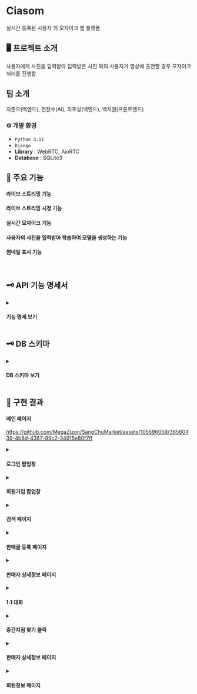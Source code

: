 # Ciasom
실시간 등록된 사용자 외 모자이크 웹 플랫폼 

## 🖥️ 프로젝트 소개
사용자에게 사진을 입력받아 입력받은 사진 외의 사용자가 영상에 출연할 경우 모자이크 처리를 진행함
<br>

##  팀 소개
지준오(백엔드), 전찬수(AI), 최호성(백엔드), 백지원(프론트엔드)
<br>

### ⚙️ 개발 환경
- `Python 3.11`
- `Django`
- **Library** :  WebRTC, AioRTC
- **Database** : SQLite3

## 📌 주요 기능
#### 라이브 스트리밍 기능
#### 라이브 스트리밍 시청 기능
#### 실시간 모자이크 기능
#### 사용자의 사진을 입력받아 학습하여 모델을 생성하는 기능
#### 썸네일 표시 기능
<br>

## 🗝️ API 기능 명세서
<details><summary><h4>기능 명세 보기</h4> </summary>
  
![image](https://github.com/MegaZizon/SangChuMarket/assets/105596059/bf7a62ab-56f9-4f7c-8d72-3f8a556c169a)

</details>

## 🗝️ DB 스키마
<details><summary><h4>DB 스키마 보기</h4> </summary>
  
![image](https://github.com/MegaZizon/SangChuMarket/assets/105596059/1a5abe3e-617b-47ef-ae2d-49b1d00c05a7)

</details>

## 🚩 구현 결과



#### 메인 페이지


https://github.com/MegaZizon/SangChuMarket/assets/105596059/36560439-4b8d-4367-89c2-34915e80f7ff


<details><summary><h4>로그인 팝업창</h4> </summary>

<!-- summary 아래 한칸 공백 두어야함 -->

![image](https://github.com/MegaZizon/SangChuMarket/assets/105596059/6a2e72cf-6387-4553-8546-491e2ebb469f)

</details>

<details><summary><h4>회원가입 팝업창</h4> </summary>

<!-- summary 아래 한칸 공백 두어야함 -->

![image](https://github.com/MegaZizon/SangChuMarket/assets/105596059/aab684ce-f219-4a25-ae99-1b8e8d1ceea0)


</details>

<details><summary><h4>검색 페이지</h4> </summary>

<!-- summary 아래 한칸 공백 두어야함 -->

![image](https://github.com/MegaZizon/SangChuMarket/assets/105596059/66290e9d-d1dc-45a4-9a65-07422677421b)


</details>

<details><summary><h4>판매글 등록 페이지</h4> </summary>

<!-- summary 아래 한칸 공백 두어야함 -->

![image](https://github.com/MegaZizon/SangChuMarket/assets/105596059/a7cf49bc-0ba3-407d-b4ba-7c6b7cb4b2a0)


</details>

<details><summary><h4>판매자 상세정보 페이지</h4> </summary>

<!-- summary 아래 한칸 공백 두어야함 -->

![image](https://github.com/MegaZizon/SangChuMarket/assets/105596059/ac490a7d-1784-4585-af1c-43d8d5955b8c)
![image](https://github.com/MegaZizon/SangChuMarket/assets/105596059/c80466e9-c3e0-4b4f-8630-075434985461)
![image](https://github.com/MegaZizon/SangChuMarket/assets/105596059/49a7ea1f-5cd9-4f4f-a81e-1a10adf6831c)
![image](https://github.com/MegaZizon/SangChuMarket/assets/105596059/9ad55d46-4121-45da-9366-559427da32ac)




</details>

<details><summary><h4>1:1 대화</h4> </summary>

<!-- summary 아래 한칸 공백 두어야함 -->

![image](https://github.com/MegaZizon/SangChuMarket/assets/105596059/b1a24d66-cddf-44a1-9d76-0e4ed2e95b4d)


</details>

<details><summary><h4>중간지점 찾기 클릭</h4> </summary>

<!-- summary 아래 한칸 공백 두어야함 -->

![image](https://github.com/MegaZizon/SangChuMarket/assets/105596059/5d35e499-ad56-473a-bee0-49eec2eac468)



</details>

<details><summary><h4>판매자 상세정보 페이지</h4> </summary>

<!-- summary 아래 한칸 공백 두어야함 -->

![image](https://github.com/MegaZizon/SangChuMarket/assets/105596059/f9d2e029-df85-48f7-9658-e983d61ae93c)


</details>

<details><summary><h4>회원정보 페이지</h4> </summary>

<!-- summary 아래 한칸 공백 두어야함 -->

![image](https://github.com/MegaZizon/SangChuMarket/assets/105596059/e7a3982b-f7c1-45a2-9880-cedc41b4bc58)



</details>

